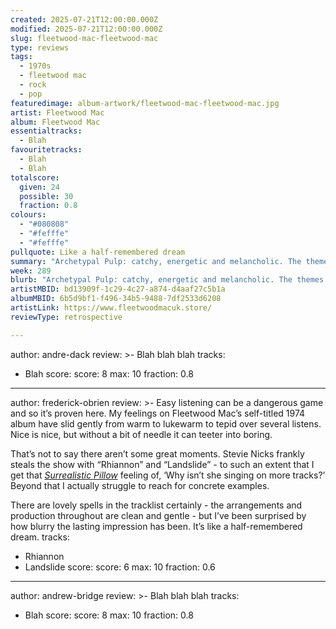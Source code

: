 ```yaml
---
created: 2025-07-21T12:00:00.000Z
modified: 2025-07-21T12:00:00.000Z
slug: fleetwood-mac-fleetwood-mac
type: reviews
tags:
  - 1970s
  - fleetwood mac
  - rock
  - pop
featuredimage: album-artwork/fleetwood-mac-fleetwood-mac.jpg
artist: Fleetwood Mac
album: Fleetwood Mac
essentialtracks:
  - Blah
favouritetracks:
  - Blah
  - Blah
totalscore:
  given: 24
  possible: 30
  fraction: 0.8
colours:
  - "#080808"
  - "#fefffe"
  - "#fefffe"
pullquote: Like a half-remembered dream
summary: "Archetypal Pulp: catchy, energetic and melancholic. The themes of each track have grown up just as the band have too, avoiding the revival landmine of talking like teenagers when you're old enough to parent one."
week: 289
blurb: "Archetypal Pulp: catchy, energetic and melancholic. The themes of each track have grown up just as the band have too, avoiding the revival landmine of talking like teenagers when you're old enough to parent one."
artistMBID: bd13909f-1c29-4c27-a874-d4aaf27c5b1a
albumMBID: 6b5d9bf1-f496-34b5-9488-7df2533d6208
artistLink: https://www.fleetwoodmacuk.store/
reviewType: retrospective

---
```

author: andre-dack
review: >-
  Blah blah blah
tracks:
  - Blah
score:
  score: 8
  max: 10
  fraction: 0.8

---
author: frederick-obrien
review: >-
  Easy listening can be a dangerous game and so it’s proven here. My feelings on Fleetwood Mac’s self-titled 1974 album have slid gently from warm to lukewarm to tepid over several listens. Nice is nice, but without a bit of needle it can teeter into boring.

  That’s not to say there aren’t some great moments. Stevie Nicks frankly steals the show with “Rhiannon” and “Landslide” - to such an extent that I get that [_Surrealistic Pillow_](/jefferson-airplane-surrealistic-pillow) feeling of, ‘Why isn’t she singing on more tracks?’ Beyond that I actually struggle to reach for concrete examples.

  There are lovely spells in the tracklist certainly - the arrangements and production throughout are clean and gentle - but I’ve been surprised by how blurry the lasting impression has been. It’s like a half-remembered dream. 
tracks:
  - Rhiannon
  - Landslide
score:
  score: 6
  max: 10
  fraction: 0.6

---
author: andrew-bridge
review: >-
  Blah blah blah
tracks:
  - Blah
score:
  score: 8
  max: 10
  fraction: 0.8
